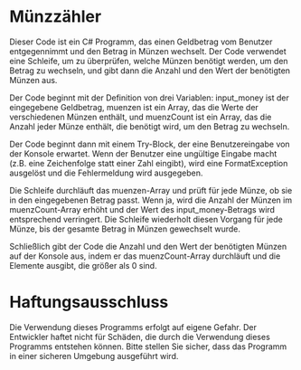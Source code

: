 # Münzzähler
Dieser Code ist ein C# Programm, das einen Geldbetrag vom Benutzer entgegennimmt und den Betrag in Münzen wechselt. Der Code verwendet eine Schleife, um zu überprüfen, welche Münzen benötigt werden, um den Betrag zu wechseln, und gibt dann die Anzahl und den Wert der benötigten Münzen aus.

Der Code beginnt mit der Definition von drei Variablen: input_money ist der eingegebene Geldbetrag, muenzen ist ein Array, das die Werte der verschiedenen Münzen enthält, und muenzCount ist ein Array, das die Anzahl jeder Münze enthält, die benötigt wird, um den Betrag zu wechseln.

Der Code beginnt dann mit einem Try-Block, der eine Benutzereingabe von der Konsole erwartet. Wenn der Benutzer eine ungültige Eingabe macht (z.B. eine Zeichenfolge statt einer Zahl eingibt), wird eine FormatException ausgelöst und die Fehlermeldung wird ausgegeben.

Die Schleife durchläuft das muenzen-Array und prüft für jede Münze, ob sie in den eingegebenen Betrag passt. Wenn ja, wird die Anzahl der Münzen im muenzCount-Array erhöht und der Wert des input_money-Betrags wird entsprechend verringert. Die Schleife wiederholt diesen Vorgang für jede Münze, bis der gesamte Betrag in Münzen gewechselt wurde.

Schließlich gibt der Code die Anzahl und den Wert der benötigten Münzen auf der Konsole aus, indem er das muenzCount-Array durchläuft und die Elemente ausgibt, die größer als 0 sind.

# Haftungsausschluss

Die Verwendung dieses Programms erfolgt auf eigene Gefahr. Der Entwickler haftet nicht für Schäden, die durch die Verwendung dieses Programms entstehen können. Bitte stellen Sie sicher, dass das Programm in einer sicheren Umgebung ausgeführt wird.
